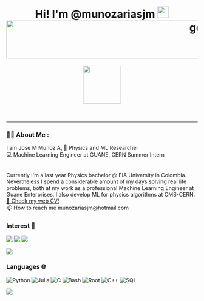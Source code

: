 
<h1 align="center">
  Hi!  I'm @munozariasjm 
  <img src="https://media.giphy.com/media/hvRJCLFzcasrR4ia7z/giphy.gif" width="30px"/>

  <img src="https://c.tenor.com/A86hwUcOp10AAAAC/black-white.gif" alt="geo" width="1000" height="100">

 </h1>
 <div id="header" align="center">
  <img src="https://media0.giphy.com/media/Qo2dupDib32rkTY4hX/giphy.gif" width="100"/>
</div>
 
 <br>
 <br>
 
 ---
### :man_technologist: About Me :
I am Jose M Munoz A, 
 🧪 Physics and ML Researcher<br>
 💻 Machine Learning Engineer at GUANE, CERN Summer Intern
 
<br>
Currently I'm a last year Physics bachelor @ EIA University in Colombia. Nevertheless I spend a considerable amount of my days solving real life problems, both at my work as a professional Machine Learning Engineer at Guane Enterprises. I also develop ML for physics algorithms at CMS-CERN.

<br>
<a href="http://munozariasjm.github.io"> 📜 Check my web CV!</a> <br>
📫 How to reach me munozariasjm@hotmail.com<br>


### Interest 👀 

[![](https://img.shields.io/badge/-⚛️%20Physics-000)]()
[![](https://img.shields.io/badge/-🦾%20MachineLearning-000)]()
[![](https://img.shields.io/badge/-📝%20NLP-000)]()



![](http://github-profile-summary-cards.vercel.app/api/cards/most-commit-language?username=munozariasjm&theme=github)



### Languages 🌐

![Python](https://img.shields.io/badge/-Python-000?&logo=Python)
![Julia](https://img.shields.io/badge/-Julia-000?&logo=Julia)
![C](https://img.shields.io/badge/-C-000?&logo=C)
![Bash](https://img.shields.io/badge/-Bash-000?&logo=Bash&logoColor=007396)
![Root](https://img.shields.io/badge/-Root-000?&logo=Root)
![C++](https://img.shields.io/badge/-C++-000?&logo=c%2b%2b&logoColor=00599C)
![SQL](https://img.shields.io/badge/-SQL-000?&logo=MySQL)

![](http://github-profile-summary-cards.vercel.app/api/cards/profile-details?username=munozariasjm&theme=github)
